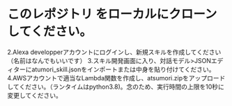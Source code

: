 # このレポジトリ をローカルにクローンしてください。
2.Alexa developperアカウントにログインし、新規スキルを作成してください（名前はなんでもいいです）
3.スキル開発画面に入り、対話モデル>JSONエディターにatumori_skill.jsonをインポートまたは中身を貼り付けてください。
4.AWSアカウントで適当なLambda関数を作成し、atsumori.zipをアップロードしてください。（ランタイムはpython3.8)。念のため、実行時間の上限を10秒に変更してください。
